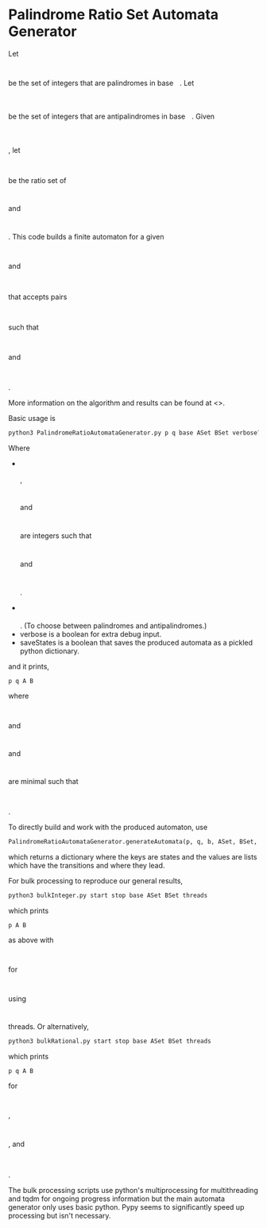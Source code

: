 # Palindrome Ratio Set Automata Generator

Let <p align="center"><img src="https://rawgit.com/josephmeleshko/Palindrome-Ratio-Set-Automata-Generator/main/svgs/6154537fab020032645292c797182864.svg?invert_in_darkmode" align=middle width=78.23056725pt height=13.7899245pt/></p> be the set of integers that are palindromes in base <img src="https://rawgit.com/josephmeleshko/Palindrome-Ratio-Set-Automata-Generator/main/svgs/63bb9849783d01d91403bc9a5fea12a2.svg?invert_in_darkmode" align=middle width=9.075367949999992pt height=22.831056599999986pt/>.
Let <p align="center"><img src="https://rawgit.com/josephmeleshko/Palindrome-Ratio-Set-Automata-Generator/main/svgs/071ae9037d1df7744561261516c0793d.svg?invert_in_darkmode" align=middle width=90.55936559999999pt height=13.7899245pt/></p> be the set of integers that are antipalindromes in base <img src="https://rawgit.com/josephmeleshko/Palindrome-Ratio-Set-Automata-Generator/main/svgs/63bb9849783d01d91403bc9a5fea12a2.svg?invert_in_darkmode" align=middle width=9.075367949999992pt height=22.831056599999986pt/>.
Given <p align="center"><img src="https://rawgit.com/josephmeleshko/Palindrome-Ratio-Set-Automata-Generator/main/svgs/f0e4363d806f3a896fc59cc4d255d263.svg?invert_in_darkmode" align=middle width=66.7178952pt height=14.52054615pt/></p>, let <p align="center"><img src="https://rawgit.com/josephmeleshko/Palindrome-Ratio-Set-Automata-Generator/main/svgs/d11449b0c236ebbd671557070878f99a.svg?invert_in_darkmode" align=middle width=243.4621728pt height=16.438356pt/></p> be the ratio set of <p align="center"><img src="https://rawgit.com/josephmeleshko/Palindrome-Ratio-Set-Automata-Generator/main/svgs/9fe95515a9500cc7779b059643c7c7ce.svg?invert_in_darkmode" align=middle width=12.32879835pt height=11.232861749999998pt/></p> and <p align="center"><img src="https://rawgit.com/josephmeleshko/Palindrome-Ratio-Set-Automata-Generator/main/svgs/83ff68299814eab9602cad34b564ae2a.svg?invert_in_darkmode" align=middle width=13.2934098pt height=11.232861749999998pt/></p>.
This code builds a finite automaton for a given <p align="center"><img src="https://rawgit.com/josephmeleshko/Palindrome-Ratio-Set-Automata-Generator/main/svgs/d5a576ca7800c541bcca77f60e8bd68b.svg?invert_in_darkmode" align=middle width=55.467853649999995pt height=14.52054615pt/></p> and <p align="center"><img src="https://rawgit.com/josephmeleshko/Palindrome-Ratio-Set-Automata-Generator/main/svgs/e94fc246c4f51e9e8cdbf2c03677f5ff.svg?invert_in_darkmode" align=middle width=161.79794895pt height=16.438356pt/></p> that accepts pairs <p align="center"><img src="https://rawgit.com/josephmeleshko/Palindrome-Ratio-Set-Automata-Generator/main/svgs/dc0711ea2b7aef9dff2edbda5f9b7392.svg?invert_in_darkmode" align=middle width=35.835267599999995pt height=16.438356pt/></p> such that <p align="center"><img src="https://rawgit.com/josephmeleshko/Palindrome-Ratio-Set-Automata-Generator/main/svgs/bc6cc0801152a6f0e414db09afc486de.svg?invert_in_darkmode" align=middle width=88.85431829999999pt height=14.611878599999999pt/></p> and <p align="center"><img src="https://rawgit.com/josephmeleshko/Palindrome-Ratio-Set-Automata-Generator/main/svgs/3b52ef2a6896d07a4ddbeada1b91c0f7.svg?invert_in_darkmode" align=middle width=70.29867239999999pt height=16.438356pt/></p>.

More information on the algorithm and results can be found at <<LINK TO ARXIV HERE>>.

Basic usage is
```python
python3 PalindromeRatioAutomataGenerator.py p q base ASet BSet verbose? saveStates?
```
Where
- <p align="center"><img src="https://rawgit.com/josephmeleshko/Palindrome-Ratio-Set-Automata-Generator/main/svgs/3ceb13107024b0fcb56c22464beee0a1.svg?invert_in_darkmode" align=middle width=8.27056725pt height=10.2739725pt/></p>, <p align="center"><img src="https://rawgit.com/josephmeleshko/Palindrome-Ratio-Set-Automata-Generator/main/svgs/5ea75157477d5d4abab688eea47348b8.svg?invert_in_darkmode" align=middle width=7.92810645pt height=10.2739725pt/></p> and <p align="center"><img src="https://rawgit.com/josephmeleshko/Palindrome-Ratio-Set-Automata-Generator/main/svgs/edf787010429c5cbc8115c7ac7b56257.svg?invert_in_darkmode" align=middle width=31.103567549999998pt height=11.4155283pt/></p> are integers such that <p align="center"><img src="https://rawgit.com/josephmeleshko/Palindrome-Ratio-Set-Automata-Generator/main/svgs/4fcccaed053977b00a3913c0bd2c7a76.svg?invert_in_darkmode" align=middle width=38.1163035pt height=12.05823135pt/></p> and <p align="center"><img src="https://rawgit.com/josephmeleshko/Palindrome-Ratio-Set-Automata-Generator/main/svgs/a854c76e23e8bbece2e59498126f7917.svg?invert_in_darkmode" align=middle width=61.24040834999999pt height=12.05823135pt/></p>.
- <p align="center"><img src="https://rawgit.com/josephmeleshko/Palindrome-Ratio-Set-Automata-Generator/main/svgs/47fcf67d06e7a6aeed6266c106a23861.svg?invert_in_darkmode" align=middle width=211.94088299999999pt height=16.438356pt/></p>. (To choose between palindromes and antipalindromes.)
- verbose is a boolean for extra debug input.
- saveStates is a boolean that saves the produced automata as a pickled python dictionary.

and it prints,
```
p q A B
```
where <p align="center"><img src="https://rawgit.com/josephmeleshko/Palindrome-Ratio-Set-Automata-Generator/main/svgs/c4999c34b05ce9fa7639bb96f240c411.svg?invert_in_darkmode" align=middle width=147.96779909999998pt height=14.42921205pt/></p> and <p align="center"><img src="https://rawgit.com/josephmeleshko/Palindrome-Ratio-Set-Automata-Generator/main/svgs/9fe95515a9500cc7779b059643c7c7ce.svg?invert_in_darkmode" align=middle width=12.32879835pt height=11.232861749999998pt/></p> and <p align="center"><img src="https://rawgit.com/josephmeleshko/Palindrome-Ratio-Set-Automata-Generator/main/svgs/83ff68299814eab9602cad34b564ae2a.svg?invert_in_darkmode" align=middle width=13.2934098pt height=11.232861749999998pt/></p> are minimal such that <p align="center"><img src="https://rawgit.com/josephmeleshko/Palindrome-Ratio-Set-Automata-Generator/main/svgs/f5d9bc6bea154888ee11852636a25d75.svg?invert_in_darkmode" align=middle width=80.17692539999999pt height=16.438356pt/></p>.

To directly build and work with the produced automaton, use
```python
PalindromeRatioAutomataGenerator.generateAutomata(p, q, b, ASet, BSet, verbose)
```
which returns a dictionary where the keys are states and the values are lists which have the transitions and where they lead.

For bulk processing to reproduce our general results,
```python
python3 bulkInteger.py start stop base ASet BSet threads
```
which prints
```
p A B
```
as above with <p align="center"><img src="https://rawgit.com/josephmeleshko/Palindrome-Ratio-Set-Automata-Generator/main/svgs/2b887f4560f00371798ab9ddb7083700.svg?invert_in_darkmode" align=middle width=38.06492745pt height=13.789957499999998pt/></p> for <p align="center"><img src="https://rawgit.com/josephmeleshko/Palindrome-Ratio-Set-Automata-Generator/main/svgs/b1e3f30ddcc18985ddbb231609cab84d.svg?invert_in_darkmode" align=middle width=118.12580505pt height=13.650669449999999pt/></p> using <p align="center"><img src="https://rawgit.com/josephmeleshko/Palindrome-Ratio-Set-Automata-Generator/main/svgs/81648d2a487c8cb1a45da834721178a1.svg?invert_in_darkmode" align=middle width=55.8849027pt height=11.4155283pt/></p> threads.
Or alternatively,
```python
python3 bulkRational.py start stop base ASet BSet threads
```
which prints
```
p q A B
```
for <p align="center"><img src="https://rawgit.com/josephmeleshko/Palindrome-Ratio-Set-Automata-Generator/main/svgs/b1e3f30ddcc18985ddbb231609cab84d.svg?invert_in_darkmode" align=middle width=118.12580505pt height=13.650669449999999pt/></p>, <p align="center"><img src="https://rawgit.com/josephmeleshko/Palindrome-Ratio-Set-Automata-Generator/main/svgs/e49ece15ceea1599ae1d023c38b34183.svg?invert_in_darkmode" align=middle width=68.2531245pt height=13.789957499999998pt/></p>, and <p align="center"><img src="https://rawgit.com/josephmeleshko/Palindrome-Ratio-Set-Automata-Generator/main/svgs/17269597a171151611862d395e0d9db4.svg?invert_in_darkmode" align=middle width=91.0843956pt height=16.438356pt/></p>.

The bulk processing scripts use python's multiprocessing for multithreading and tqdm for ongoing progress information but the main automata generator only uses basic python.
Pypy seems to significantly speed up processing but isn't necessary.
